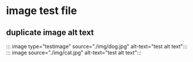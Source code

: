 
# image test file

## duplicate image alt text
::: image type="testimage" source="./img/dog.jpg" alt-text="test alt text":::
::: image source="./img/cat.jpg" alt-text="test alt text":::